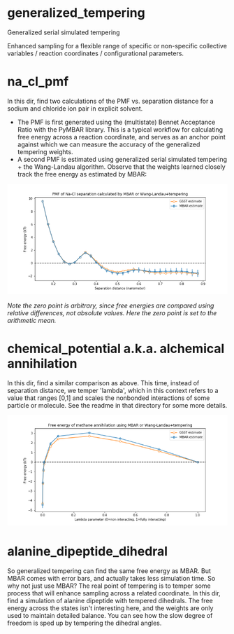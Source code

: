 # generalized_tempering
Generalized serial simulated tempering

Enhanced sampling for a flexible range of specific or non-specific collective variables / reaction coordinates / configurational parameters.

# na_cl_pmf
In this dir, find two calculations of the PMF vs. separation distance for a sodium and chloride ion pair in explicit solvent. 

- The PMF is first generated using the (multistate) Bennet Acceptance Ratio with the PyMBAR library. This is a typical workflow for calculating free energy across a reaction coordinate, and serves as an anchor point against which we can measure the accuracy of the generalized tempering weights.
- A second PMF is estimated using generalized serial simulated tempering + the Wang-Landau algorithm. Observe that the weights learned closely track the free energy as estimated by MBAR:

![nacl](./na_cl_pmf/na_cl_pmf.png "NaClPMF")

_Note the zero point is arbitrary, since free energies are compared using relative differences, not absolute values. Here the zero point is set to the arithmetic mean._ 

# chemical_potential a.k.a. alchemical annihilation

In this dir, find a similar comparison as above. This time, instead of separation distance, we temper 'lambda', which in this context refers to a value that ranges [0,1] and scales the nonbonded interactions of some particle or molecule. See the readme in that directory for some more details. 

![chemical_potential](./chemical_potential/chemical_potential.png "Methane chemical potential")

# alanine_dipeptide_dihedral

So generalized tempering can find the same free energy as MBAR. But MBAR comes with error bars, and actually takes less simulation time. So why not just use MBAR? The real point of tempering is to temper some process that will enhance sampling across a related coordinate. In this dir, find a simulation of alanine dipeptide with tempered dihedrals. The free energy across the states isn't interesting here, and the weights are only used to maintain detailed balance. 
You can see how the slow degree of freedom is sped up by tempering the dihedral angles. 


